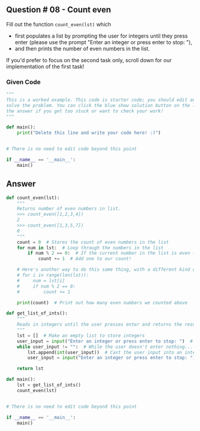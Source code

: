 ## Question # 08 - Count even
Fill out the function `count_even(lst)` which 
* first populates a list by prompting the user for integers until they press enter (please use the prompt "Enter an integer or press enter to stop: "), 
* and then prints the number of even numbers in the list. 

If you'd prefer to focus on the second task only, scroll down for our implementation of the first task!

### Given Code
```python
"""
This is a worked example. This code is starter code; you should edit and run it to 
solve the problem. You can click the blue show solution button on the left to see 
the answer if you get too stuck or want to check your work!
"""

def main():
    print("Delete this line and write your code here! :)")


# There is no need to edit code beyond this point

if __name__ == '__main__':
    main()
```

## Answer
```python
def count_even(lst):
    """
    Returns number of even numbers in list.
    >>> count_even([1,2,3,4])
    2
    >>> count_even([1,3,5,7])
    0
    """
    count = 0  # Stores the count of even numbers in the list
    for num in lst:  # Loop through the numbers in the list
        if num % 2 == 0:  # If the current number in the list is even (divisible by 2)
            count += 1  # Add one to our count!

    # Here's another way to do this same thing, with a different kind of for-loop:
    # for i in range(len(lst)):
    #     num = lst[i]
    #     if num % 2 == 0:
    #         count += 1

    print(count)  # Print out how many even numbers we counted above

def get_list_of_ints():
    """
    Reads in integers until the user presses enter and returns the resulting list.
    """
    lst = []  # Make an empty list to store integers
    user_input = input("Enter an integer or press enter to stop: ")  # Get user input for an integer
    while user_input != "":  # While the user doesn't enter nothing...
        lst.append(int(user_input))  # Cast the user input into an integer and add it to our list
        user_input = input("Enter an integer or press enter to stop: ")  # Get the next user input

    return lst

def main():
    lst = get_list_of_ints()
    count_even(lst)


# There is no need to edit code beyond this point

if __name__ == '__main__':
    main()
```
